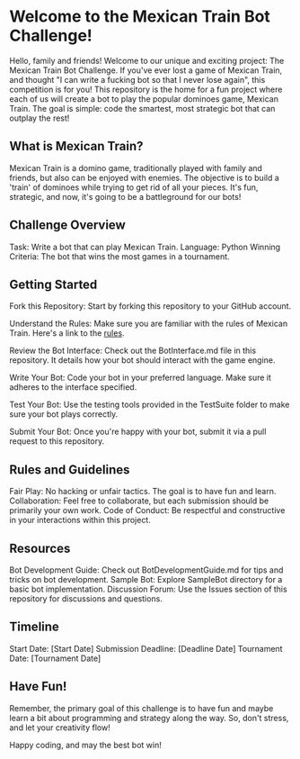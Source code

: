 # Welcome to the Mexican Train Bot Challenge!

Hello, family and friends! Welcome to our unique and exciting project: The Mexican Train Bot Challenge. If you've ever lost a game of Mexican Train, and thought "I can write a fucking bot so that I never lose again", this competition is for you! This repository is the home for a fun project where each of us will create a bot to play the popular dominoes game, Mexican Train. The goal is simple: code the smartest, most strategic bot that can outplay the rest!

## What is Mexican Train?

Mexican Train is a domino game, traditionally played with family and friends, but also can be enjoyed with enemies. The objective is to build a 'train' of dominoes while trying to get rid of all your pieces. It's fun, strategic, and now, it's going to be a battleground for our bots!

## Challenge Overview

Task: Write a bot that can play Mexican Train.
Language: Python
Winning Criteria: The bot that wins the most games in a tournament.

## Getting Started

Fork this Repository: Start by forking this repository to your GitHub account.

Understand the Rules: Make sure you are familiar with the rules of Mexican Train. Here's a link to the [rules](https://www.mastersofgames.com/rules/mexican-train-dominoes-rules.htm).

Review the Bot Interface: Check out the BotInterface.md file in this repository. It details how your bot should interact with the game engine.

Write Your Bot: Code your bot in your preferred language. Make sure it adheres to the interface specified.

Test Your Bot: Use the testing tools provided in the TestSuite folder to make sure your bot plays correctly.

Submit Your Bot: Once you're happy with your bot, submit it via a pull request to this repository.

## Rules and Guidelines

Fair Play: No hacking or unfair tactics. The goal is to have fun and learn.
Collaboration: Feel free to collaborate, but each submission should be primarily your own work.
Code of Conduct: Be respectful and constructive in your interactions within this project.

## Resources

Bot Development Guide: Check out BotDevelopmentGuide.md for tips and tricks on bot development.
Sample Bot: Explore SampleBot directory for a basic bot implementation.
Discussion Forum: Use the Issues section of this repository for discussions and questions.

## Timeline

Start Date: [Start Date]
Submission Deadline: [Deadline Date]
Tournament Date: [Tournament Date]

## Have Fun!

Remember, the primary goal of this challenge is to have fun and maybe learn a bit about programming and strategy along the way. So, don't stress, and let your creativity flow!

Happy coding, and may the best bot win!
